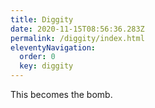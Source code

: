 ```yaml
---
title: Diggity
date: 2020-11-15T08:56:36.283Z
permalink: /diggity/index.html
eleventyNavigation:
  order: 0
  key: diggity
---
```

This becomes the bomb.